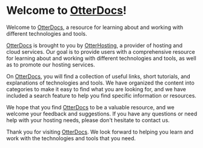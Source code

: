 # Welcome to [OtterDocs](https://docs.otterhosting.net/)!

Welcome to [OtterDocs](https://docs.otterhosting.net/), a resource for learning about and working with different technologies and tools.

[OtterDocs](https://docs.otterhosting.net/) is brought to you by [OtterHosting](https://otterhosting.net/), a provider of hosting and cloud services. Our goal is to provide users with
a comprehensive resource for learning about and working with different technologies and tools, as well as to promote our
hosting services.

On [OtterDocs](https://docs.otterhosting.net/), you will find a collection of useful links, short tutorials, and explanations of technologies and tools.
We have organized the content into categories to make it easy to find what you are looking for, and we have included a
search feature to help you find specific information or resources.

We hope that you find [OtterDocs](https://docs.otterhosting.net/) to be a valuable resource, and we welcome your feedback and suggestions. If you have any
questions or need help with your hosting needs, please don't hesitate to contact us.

Thank you for visiting [OtterDocs](https://docs.otterhosting.net/). We look forward to helping you learn and work with the technologies and tools that you
need.